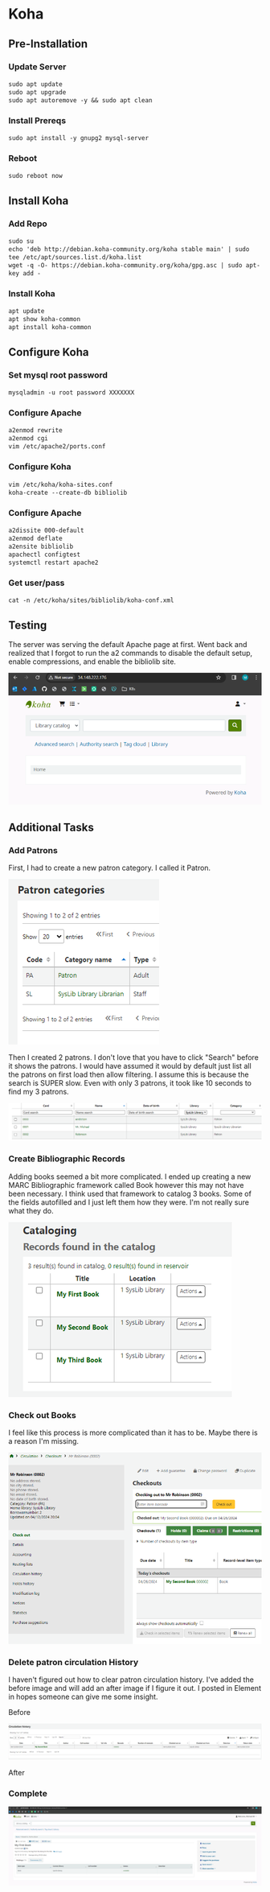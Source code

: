 # Koha

## Pre-Installation

### Update Server

```
sudo apt update
sudo apt upgrade
sudo apt autoremove -y && sudo apt clean
```

### Install Prereqs

```
sudo apt install -y gnupg2 mysql-server
```

### Reboot

```
sudo reboot now
```

## Install Koha

### Add Repo

```
sudo su
echo 'deb http://debian.koha-community.org/koha stable main' | sudo tee /etc/apt/sources.list.d/koha.list
wget -q -O- https://debian.koha-community.org/koha/gpg.asc | sudo apt-key add -
```

### Install Koha

```
apt update
apt show koha-common
apt install koha-common
```

## Configure Koha

### Set mysql root password

```
mysqladmin -u root password XXXXXXX
```

### Configure Apache

```
a2enmod rewrite
a2enmod cgi
vim /etc/apache2/ports.conf
```

### Configure Koha

```
vim /etc/koha/koha-sites.conf
koha-create --create-db bibliolib
```

### Configure Apache

```
a2dissite 000-default
a2enmod deflate
a2ensite bibliolib
apachectl configtest
systemctl restart apache2
```

### Get user/pass

```
cat -n /etc/koha/sites/bibliolib/koha-conf.xml
```

## Testing

The server was serving the default Apache page at first. Went back and realized that I forgot to run the a2 commands to disable the default setup, enable compressions, and enable the bibliolib site.

![Alt text](/img/koha.png)

## Additional Tasks

### Add Patrons

First, I had to create a new patron category. I called it Patron.

![Alt text](/img/categories.png)

Then I created 2 patrons. I don't love that you have to click "Search" before it shows the patrons. I would have assumed it would by default just list all the patrons on first load then allow filtering. I assume this is because the search is SUPER slow. Even with only 3 patrons, it took like 10 seconds to find my 3 patrons.

![Alt text](/img/patrons.png)

### Create Bibliographic Records

Adding books seemed a bit more complicated. I ended up creating a new MARC Bibliographic framework called Book however this may not have been necessary. I think used that framework to catalog 3 books. Some of the fields autofilled and I just left them how they were. I'm not really sure what they do.

![Alt text](/img/books.png)

### Check out Books
I feel like this process is more complicated than it has to be. Maybe there is a reason I'm missing.

![Alt text](/img/checkout.png)

### Delete patron circulation History

I haven't figured out how to clear patron circulation history. I've added the before image and will add an after image if I figure it out. I posted in Element in hopes someone can give me some insight.

Before

![Alt text](/img/before.png)

After



### Complete

![Alt text](/img/complete.png)